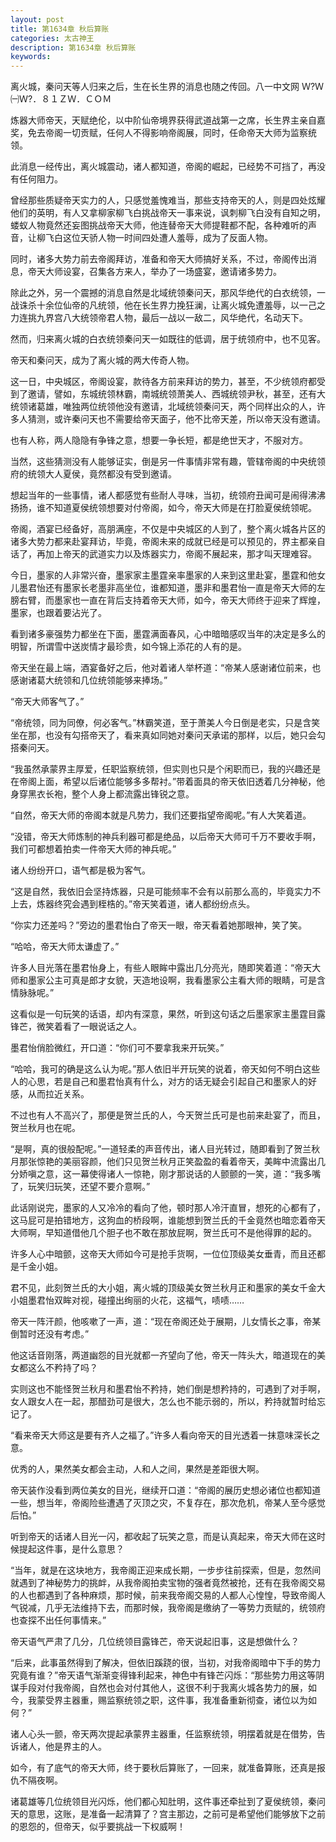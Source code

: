 ```yaml
---
layout: post
title: 第1634章 秋后算账
categories: 太古神王
description: 第1634章 秋后算账
keywords:
---
```


离火城，秦问天等人归来之后，生在长生界的消息也随之传回。八一中文网  Ｗ?Ｗ㈠Ｗ?．８１ＺＷ．ＣＯＭ

炼器大师帝天，天赋绝伦，以中阶仙帝境界获得武道战第一之席，长生界主亲自嘉奖，免去帝阁一切贡赋，任何人不得影响帝阁展，同时，任命帝天大师为监察统领。

此消息一经传出，离火城震动，诸人都知道，帝阁的崛起，已经势不可挡了，再没有任何阻力。

曾经那些质疑帝天实力的人，只感觉羞愧难当，那些支持帝天的人，则是四处炫耀他们的英明，有人又拿柳家柳飞白挑战帝天一事来说，讽刺柳飞白没有自知之明，蝼蚁人物竟然还妄图挑战帝天大师，他连替帝天大师提鞋都不配，各种难听的声音，让柳飞白这位天骄人物一时间四处遭人羞辱，成为了反面人物。

同时，诸多大势力前去帝阁拜访，准备和帝天大师搞好关系，不过，帝阁传出消息，帝天大师设宴，召集各方来人，举办了一场盛宴，邀请诸多势力。

除此之外，另一个震撼的消息自然是北域统领秦问天，那风华绝代的白衣统领，一战诛杀十余位仙帝的凡统领，他在长生界力挽狂澜，让离火城免遭羞辱，以一己之力连挑九界宫八大统领帝君人物，最后一战以一敌二，风华绝代，名动天下。

然而，归来离火城的白衣统领秦问天一如既往的低调，居于统领府中，也不见客。

帝天和秦问天，成为了离火城的两大传奇人物。

这一日，中央城区，帝阁设宴，款待各方前来拜访的势力，甚至，不少统领府都受到了邀请，譬如，东城统领林霸，南城统领萧美人、西城统领尹秋，甚至，还有大统领诸葛雄，唯独两位统领他没有邀请，北域统领秦问天，两个同样出众的人，许多人猜测，或许秦问天也不需要给帝天面子，他不比帝天差，所以帝天没有邀请。

也有人称，两人隐隐有争锋之意，想要一争长短，都是绝世天才，不服对方。

当然，这些猜测没有人能够证实，倒是另一件事情非常有趣，管辖帝阁的中央统领府的统领大人夏侯，竟然都没有受到邀请。

想起当年的一些事情，诸人都感觉有些耐人寻味，当初，统领府丑闻可是闹得沸沸扬扬，谁不知道夏侯统领想要对付帝阁，如今，帝天大师是在打脸夏侯统领呢。

帝阁，酒宴已经备好，高朋满座，不仅是中央城区的人到了，整个离火城各片区的诸多大势力都来赴宴拜访，毕竟，帝阁未来的成就已经是可以预见的，界主都亲自话了，再加上帝天的武道实力以及炼器实力，帝阁不展起来，那才叫天理难容。

今日，墨家的人非常兴奋，墨家家主墨霆亲率墨家的人来到这里赴宴，墨霆和他女儿墨君怡还有墨家长老墨非高坐位，谁都知道，墨非和墨君怡一直是帝天大师的左膀右臂，而墨家也一直在背后支持着帝天大师，如今，帝天大师终于迎来了辉煌，墨家，也跟着要沾光了。

看到诸多豪强势力都坐在下面，墨霆满面春风，心中暗暗感叹当年的决定是多么的明智，所谓雪中送炭情才最珍贵，如今锦上添花的人有的是。

帝天坐在最上端，酒宴备好之后，他对着诸人举杯道：“帝某人感谢诸位前来，也感谢诸葛大统领和几位统领能够来捧场。”

“帝天大师客气了。”

“帝统领，同为同僚，何必客气。”林霸笑道，至于萧美人今日倒是老实，只是含笑坐在那，也没有勾搭帝天了，看来真如同她对秦问天承诺的那样，以后，她只会勾搭秦问天。

“我虽然承蒙界主厚爱，任职监察统领，但实则也只是个闲职而已，我的兴趣还是在帝阁上面，希望以后诸位能够多多帮衬。”带着面具的帝天依旧透着几分神秘，他身穿黑衣长袍，整个人身上都流露出锋锐之意。

“自然，帝天大师的帝阁本就是凡势力，我们还要指望帝阁呢。”有人大笑着道。

“没错，帝天大师炼制的神兵利器可都是绝品，以后帝天大师可千万不要收手啊，我们可都想着拍卖一件帝天大师的神兵呢。”

诸人纷纷开口，语气都是极为客气。

“这是自然，我依旧会坚持炼器，只是可能频率不会有以前那么高的，毕竟实力不上去，炼器终究会遇到桎梏的。”帝天笑着道，诸人都纷纷点头。

“你实力还差吗？”旁边的墨君怡白了帝天一眼，帝天看着她那眼神，笑了笑。

“哈哈，帝天大师太谦虚了。”

许多人目光落在墨君怡身上，有些人眼眸中露出几分亮光，随即笑着道：“帝天大师和墨家公主可真是郎才女貌，天造地设啊，我看墨家公主看大师的眼睛，可是含情脉脉呢。”

这看似是一句玩笑的话语，却内有深意，果然，听到这句话之后墨家家主墨霆目露锋芒，微笑着看了一眼说话之人。

墨君怡俏脸微红，开口道：“你们可不要拿我来开玩笑。”

“哈哈，我可的确是这么认为呢。”那人依旧半开玩笑的说着，帝天如何不明白这些人的心思，若是自己和墨君怡真有什么，对方的话无疑会引起自己和墨家人的好感，从而拉近关系。

不过也有人不高兴了，那便是贺兰氏的人，今天贺兰氏可是也前来赴宴了，而且，贺兰秋月也在呢。

“是啊，真的很般配呢。”一道轻柔的声音传出，诸人目光转过，随即看到了贺兰秋月那张惊艳的美丽容颜，他们只见贺兰秋月正笑盈盈的看着帝天，美眸中流露出几分娇嗔之意，这一幕使得诸人一惊艳，刚才那说话的人颤颤的一笑，道：“我多嘴了，玩笑归玩笑，还望不要介意啊。”

此话刚说完，墨家的人又冷冷的看向了他，顿时那人冷汗直冒，想死的心都有了，这马屁可是拍错地方，这狗血的桥段啊，谁能想到贺兰氏的千金竟然也暗恋着帝天大师啊，早知道借他几个胆子也不敢在那放屁啊，贺兰氏可不是他得罪的起的。

许多人心中暗颤，这帝天大师如今可是抢手货啊，一位位顶级美女垂青，而且还都是千金小姐。

君不见，此刻贺兰氏的大小姐，离火城的顶级美女贺兰秋月正和墨家的美女千金大小姐墨君怡双眸对视，碰撞出绚丽的火花，这福气，啧啧……

帝天一阵汗颜，他咳嗽了一声，道：“现在帝阁还处于展期，儿女情长之事，帝某倒暂时还没有考虑。”

他这话音刚落，两道幽怨的目光就都一齐望向了他，帝天一阵头大，暗道现在的美女都这么不矜持了吗？

实则这也不能怪贺兰秋月和墨君怡不矜持，她们倒是想矜持的，可遇到了对手啊，女人跟女人在一起，那醋劲可是很大，怎么也不能示弱的，所以，矜持就暂时给忘记了。

“看来帝天大师这是要有齐人之福了。”许多人看向帝天的目光透着一抹意味深长之意。

优秀的人，果然美女都会主动，人和人之间，果然是差距很大啊。

帝天装作没看到两位美女的目光，继续开口道：“帝阁的展历史想必诸位也都知道一些，想当年，帝阁险些遭遇了灭顶之灾，不复存在，那次危机，帝某人至今感觉后怕。”

听到帝天的话诸人目光一闪，都收起了玩笑之意，而是认真起来，帝天大师在这时候提起这件事，是什么意思？

“当年，就是在这块地方，我帝阁正迎来成长期，一步步往前探索，但是，忽然间就遇到了神秘势力的挑衅，从我帝阁拍卖宝物的强者竟然被抢，还有在我帝阁交易的人也都遇到了各种麻烦，那时候，前来我帝阁交易的人都人心惶惶，导致帝阁人气锐减，几乎无法维持下去，而那时候，我帝阁是缴纳了一等势力贡赋的，统领府也查探不出任何事情来。”

帝天语气严肃了几分，几位统领目露锋芒，帝天说起旧事，这是想做什么？

“后来，此事虽然得到了解决，但依旧蹊跷的很，当初，对我帝阁暗中下手的势力究竟有谁？”帝天语气渐渐变得锋利起来，神色中有锋芒闪烁：“那些势力用这等阴谋手段对付我帝阁，自然也会对付其他人，这很不利于我离火城各势力的展，如今，我蒙受界主器重，赐监察统领之职，这件事，我准备重新彻查，诸位以为如何？”

诸人心头一颤，帝天两次提起承蒙界主器重，任监察统领，明摆着就是在借势，告诉诸人，他是界主的人。

如今，有了底气的帝天大师，终于要秋后算账了，一回来，就准备算账，还真是报仇不隔夜啊。

诸葛雄等几位统领目光闪烁，他们都心知肚明，这件事还牵扯到了夏侯统领，秦问天的意思，这账，是准备一起清算了？宫主那边，之前可是希望他们能够放下之前的恩怨的，但帝天，似乎要挑战一下权威啊！
